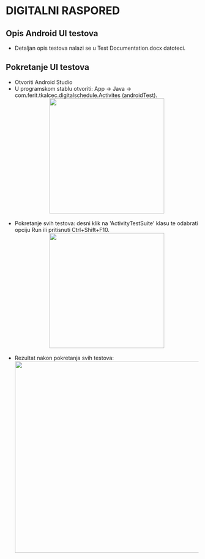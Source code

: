 # DIGITALNI RASPORED 

## Opis Android UI testova

* Detaljan opis testova nalazi se u Test Documentation.docx datoteci.

## Pokretanje UI testova
* Otvoriti Android Studio
* U programskom stablu otvoriti: App -> Java -> com.ferit.tkalcec.digitalschedule.Activites (androidTest). <br>
  <div align="center"><img src="https://i.imgur.com/cFI9bjJ.png" width="300"></div><br>
* Pokretanje svih testova: desni klik na 'ActivityTestSuite' klasu te odabrati opciju Run <ActivityTestSuite> ili pritisnuti Ctrl+Shift+F10. <br>
  <div align="center"><img src="https://i.imgur.com/DZWoOWI.png" width="300"></div><br>
* Rezultat nakon pokretanja svih testova:<br>
  <div align="center"><img src="https://i.imgur.com/rs90mLQ.png" width="500"></div><br>
